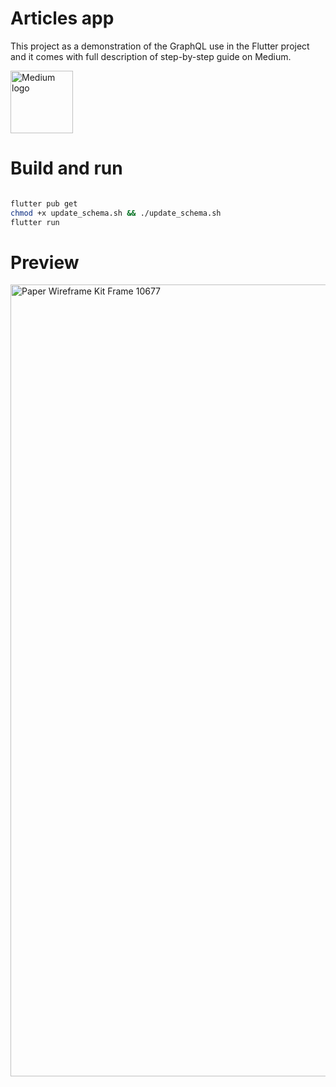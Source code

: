 # Articles app

This project as a demonstration of the GraphQL use in the Flutter project and it comes with full description of step-by-step guide on Medium.

<img src="https://github.com/zeienko-vitalii/simple_articles_app/assets/31850531/a6fe2287-1fcd-4c84-9e89-00b8380f655b" alt="Medium logo" width="100rem" height="100rem"/>

# Build and run 

```sh

flutter pub get
chmod +x update_schema.sh && ./update_schema.sh
flutter run

```

# Preview 

<img width="1267" alt="Paper Wireframe Kit Frame 10677" src="https://github.com/zeienko-vitalii/simple_articles_app/assets/31850531/892415ce-742c-45fc-b3ec-18354f5da667">
